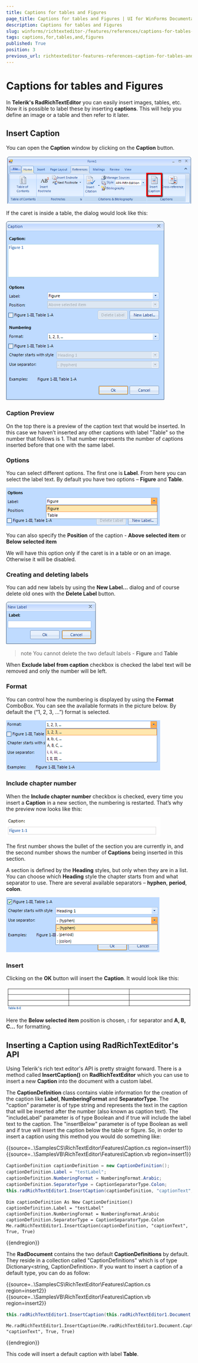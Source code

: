 ```yaml
---
title: Captions for tables and Figures
page_title: Captions for tables and Figures | UI for WinForms Documentation
description: Captions for tables and Figures
slug: winforms/richtexteditor-/features/references/captions-for-tables-and-figures
tags: captions,for,tables,and,figures
published: True
position: 3
previous_url: richtexteditor-features-references-caption-for-tables-and-figures
---
```


# Captions for tables and Figures



In __Telerik's RadRichTextEditor__ you can easily insert images, tables, etc. Now it is possible to label these by inserting __captions__. This will help you define an image or a table and then refer to it later.
      

## Insert Caption

You can open the __Caption__ window by clicking on the __Caption__ button.

 ![richtexteditor-features-references-caption-for-tables-and-figures 001](images/richtexteditor-features-references-caption-for-tables-and-figures001.png)

If the caret is inside a table, the dialog would look like this:

![richtexteditor-features-references-caption-for-tables-and-figures 002](images/richtexteditor-features-references-caption-for-tables-and-figures002.png)

### Caption Preview

On the top there is a preview of the caption text that would be inserted. In this case we haven’t inserted any other captions with label  "Table" so the number that follows is 1. That number represents the number of captions inserted before that one with the same label.

### Options

You can select different options. The first one is __Label__. From here you can select the label text. By default you have  two options – __Figure__ and __Table__.

![richtexteditor-features-references-caption-for-tables-and-figures 003](images/richtexteditor-features-references-caption-for-tables-and-figures003.png)

You can also specify the __Position__ of the caption - __Above selected item__ or __Below  selected item__

We will have this option only if the caret is in a table or on an image. Otherwise it will be disabled.

### Creating and deleting labels

You can add new labels by using the __New Label…__ dialog and of course delete old ones with the __Delete Label__ button.

![richtexteditor-features-references-caption-for-tables-and-figures 004](images/richtexteditor-features-references-caption-for-tables-and-figures004.png)

>note You cannot delete the two default labels - __Figure__ and __Table__ 
>

When __Exclude label from caption__ checkbox is checked the label text will be removed and only the number will be left.

### Format

You can control how the numbering is displayed by using the __Format__ ComboBox. You can see the available formats in the  picture below. By default the (“1, 2, 3, …”) format is selected.

 ![richtexteditor-features-references-caption-for-tables-and-figures 005](images/richtexteditor-features-references-caption-for-tables-and-figures005.png)

### Include chapter number

When the __Include chapter number__ checkbox is checked, every time you insert a __Caption__ in a new section, the numbering is restarted. That’s why the preview now looks like this:

![richtexteditor-features-references-caption-for-tables-and-figures 007](images/richtexteditor-features-references-caption-for-tables-and-figures007.png)

The first number shows the bullet of the section you are currently in, and the second number shows the number of __Captions__ being inserted in this section.
            

A section is defined by the __Heading__ styles, but only when they are in a list. You can choose which __Heading__ style the chapter starts from and what separator to use. There are several available separators   – __hyphen__, __period__, __colon__.

![richtexteditor-features-references-caption-for-tables-and-figures 006](images/richtexteditor-features-references-caption-for-tables-and-figures006.png)

### Insert

Clicking on the __OK__ button will insert the __Caption__. It would look like this:

![richtexteditor-features-references-caption-for-tables-and-figures 008](images/richtexteditor-features-references-caption-for-tables-and-figures008.png)

Here the __Below selected item__ position is chosen, __:__ for separator and __A, B, C…__ for formatting.

## Inserting a Caption using RadRichTextEditor's API

Using Telerik's rich text editor's API is pretty straight forward. There is a method called __InsertCaption()__ on __RadRichTextEditor__ which you can use to insert a new __Caption__ into the document with a custom label.
        

The __CaptionDefinition__ class contains viable information for the creation of the caption like  __Label__, __NumberingFormat__ and __SeparatorType__. The "caption"  parameter is of type string and represents the text in the caption that will be inserted after the number (also known as caption text). The "includeLabel" parameter is of type Boolean and if true will include the label text to the caption. The "insertBelow" parameter is of type Boolean as well and if true will insert the caption below the table or figure. So, in order to insert a caption using this method you would do something like:

{{source=..\SamplesCS\RichTextEditor\Features\Caption.cs region=insert1}} 
{{source=..\SamplesVB\RichTextEditor\Features\Caption.vb region=insert1}} 

````C#
CaptionDefinition captionDefinition = new CaptionDefinition();
captionDefinition.Label = "testLabel";
captionDefinition.NumberingFormat = NumberingFormat.Arabic;
captionDefinition.SeparatorType = CaptionSeparatorType.Colon;
this.radRichTextEditor1.InsertCaption(captionDefinition, "captionText", true, true);

````
````VB.NET
Dim captionDefinition As New CaptionDefinition()
captionDefinition.Label = "testLabel"
captionDefinition.NumberingFormat = NumberingFormat.Arabic
captionDefinition.SeparatorType = CaptionSeparatorType.Colon
Me.radRichTextEditor1.InsertCaption(captionDefinition, "captionText", True, True)

````

{{endregion}}

The __RadDocument__ contains the two default __CaptionDefinitions__ by default. They reside in a collection called "CaptionDefinitions" which is of type Dictionary<string, CaptionDefinition>. If you want to insert a caption of a default type, you can do as follow:


{{source=..\SamplesCS\RichTextEditor\Features\Caption.cs region=insert2}} 
{{source=..\SamplesVB\RichTextEditor\Features\Caption.vb region=insert2}} 

````C#
this.radRichTextEditor1.InsertCaption(this.radRichTextEditor1.Document.CaptionDefinitions["Table"], "captionText", true, true);

````
````VB.NET
Me.radRichTextEditor1.InsertCaption(Me.radRichTextEditor1.Document.CaptionDefinitions("Table"), "captionText", True, True)

````

{{endregion}} 

This code will insert a default caption with label __Table__.
        
